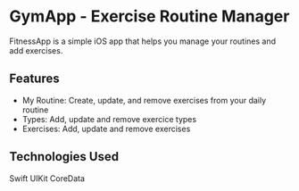 # GymApp - Exercise Routine Manager
FitnessApp is a simple iOS app that helps you manage your routines and add exercises.

## Features
- My Routine: Create, update, and remove exercises from your daily routine
- Types: Add, update and remove exercice types
- Exercises: Add, update and remove exercises

## Technologies Used
Swift
UIKit
CoreData
